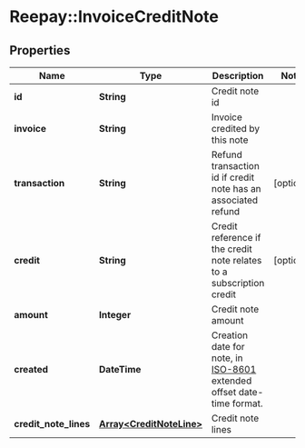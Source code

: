 # Reepay::InvoiceCreditNote

## Properties
Name | Type | Description | Notes
------------ | ------------- | ------------- | -------------
**id** | **String** | Credit note id | 
**invoice** | **String** | Invoice credited by this note | 
**transaction** | **String** | Refund transaction id if credit note has an associated refund | [optional] 
**credit** | **String** | Credit reference if the credit note relates to a subscription credit | [optional] 
**amount** | **Integer** | Credit note amount | 
**created** | **DateTime** | Creation date for note, in [ISO-8601](http://en.wikipedia.org/wiki/ISO_8601) extended offset date-time format. | 
**credit_note_lines** | [**Array&lt;CreditNoteLine&gt;**](CreditNoteLine.md) | Credit note lines | 


